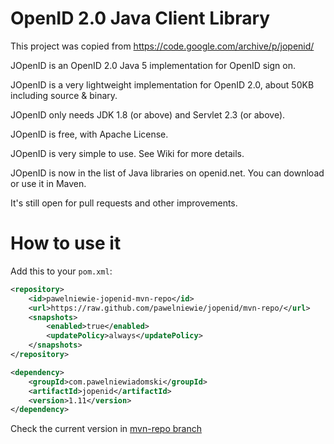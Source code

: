 # OpenID 2.0 Java Client Library

This project was copied from https://code.google.com/archive/p/jopenid/

JOpenID is an OpenID 2.0 Java 5 implementation for OpenID sign on.

JOpenID is a very lightweight implementation for OpenID 2.0, about 50KB including source & binary.

JOpenID only needs JDK 1.8 (or above) and Servlet 2.3 (or above).

JOpenID is free, with Apache License.

JOpenID is very simple to use. See Wiki for more details.

JOpenID is now in the list of Java libraries on openid.net. You can download or use it in Maven.

It's still open for pull requests and other improvements.

# How to use it

Add this to your `pom.xml`:

```xml
<repository>
    <id>pawelniewie-jopenid-mvn-repo</id>
    <url>https://raw.github.com/pawelniewie/jopenid/mvn-repo/</url>
    <snapshots>
        <enabled>true</enabled>
        <updatePolicy>always</updatePolicy>
    </snapshots>
</repository>
```

```xml
<dependency>
    <groupId>com.pawelniewiadomski</groupId>
    <artifactId>jopenid</artifactId>
    <version>1.11</version>
</dependency>
```

Check the current version in [mvn-repo branch](https://github.com/pawelniewie/jopenid/tree/mvn-repo/com/pawelniewiadomski/jopenid)